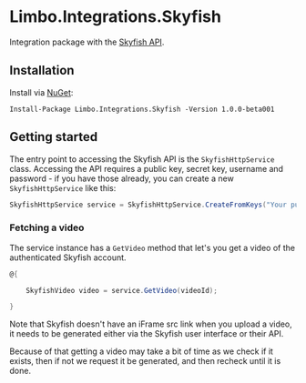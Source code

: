 ﻿# Limbo.Integrations.Skyfish

Integration package with the [Skyfish API](https://api.skyfish.com/).

## Installation

Install via [NuGet](https://www.nuget.org/packages/Limbo.Integrations.Skyfish/):

```
Install-Package Limbo.Integrations.Skyfish -Version 1.0.0-beta001
```

## Getting started

The entry point to accessing the Skyfish API is the `SkyfishHttpService` class. Accessing the API requires a public key, secret key, username and password - if you have those already, you can create a new `SkyfishHttpService` like this:

```csharp
SkyfishHttpService service = SkyfishHttpService.CreateFromKeys("Your public key", "Your secret key", "Your username", "Your password");
```

### Fetching a video

The service instance has a `GetVideo` method that let's you get a video of the authenticated Skyfish account. 

```csharp
@{

    SkyfishVideo video = service.GetVideo(videoId);

}
```

Note that Skyfish doesn't have an iFrame src link when you upload a video, it needs to be generated either via the Skyfish user interface or their API.

Because of that getting a video may take a bit of time as we check if it exists, then if not we request it be generated, and then recheck until it is done.

